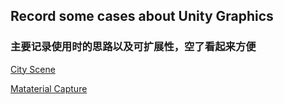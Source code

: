 ## Record some cases about Unity Graphics

### 主要记录使用时的思路以及可扩展性，空了看起来方便

[City Scene](Assets/BuildScene/README.md)

[Mataterial Capture](Assets/MatCap/README.md)